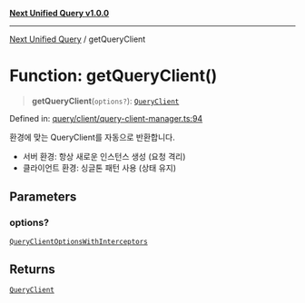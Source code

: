 [**Next Unified Query v1.0.0**](../README.md)

***

[Next Unified Query](../globals.md) / getQueryClient

# Function: getQueryClient()

> **getQueryClient**(`options?`): [`QueryClient`](../classes/QueryClient.md)

Defined in: [query/client/query-client-manager.ts:94](https://github.com/newExpand/next-unified-query/blob/main/packages/core/src/query/client/query-client-manager.ts#L94)

환경에 맞는 QueryClient를 자동으로 반환합니다.
- 서버 환경: 항상 새로운 인스턴스 생성 (요청 격리)
- 클라이언트 환경: 싱글톤 패턴 사용 (상태 유지)

## Parameters

### options?

[`QueryClientOptionsWithInterceptors`](../interfaces/QueryClientOptionsWithInterceptors.md)

## Returns

[`QueryClient`](../classes/QueryClient.md)
